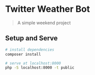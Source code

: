 # Twitter Weather Bot

> A simple weekend project

## Setup and Serve

``` bash
# install dependencies
composer install

# serve at localhost:8000
php -S localhost:8000 -t public
```